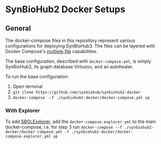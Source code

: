 # SynBioHub2 Docker Setups
## General
The docker-compose files in this repository represent various configurations for deploying SynBioHub3.
The files can be layered with Docker Compose's [multiple file](https://docs.docker.com/compose/reference/overview/#specifying-multiple-compose-file) capabilities. 

The base configuration, described with `docker-compose.yml`, is simply SynBioHub3, its graph database Virtuoso, and an autohealer.

To run the base configuration:
1. Open terminal
2. `git clone https://github.com/synbiohub/synbiohub2-docker`
3. `docker-compose --f ./synbiohub2-docker/docker-compose.yml up`

### With Explorer
To add [SBOLExplorer](https://github.com/michael13162/SBOLExplorer), add the `docker-compose.explorer.yml` to the main docker-compose, i.e. for step 3 run `docker-compose --f ./synbiohub2-docker/docker-compose.yml -f ./synbiohub2-docker/docker-compose.explorer.yml up`
